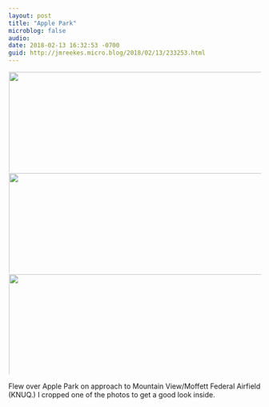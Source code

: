 ```yaml
---
layout: post
title: "Apple Park"
microblog: false
audio: 
date: 2018-02-13 16:32:53 -0700
guid: http://jmreekes.micro.blog/2018/02/13/233253.html
---
```




<a href="http://www.jmreekes.com/uploads/2018/6906853748.jpg"><img src="http://www.jmreekes.com/uploads/2018/6906853748.jpg" width="600" height="600" style="max-height: 200px; width: auto; padding: 1px;" /></a><a href="http://www.jmreekes.com/uploads/2018/77332e7d58.jpg"><img src="http://www.jmreekes.com/uploads/2018/77332e7d58.jpg" width="600" height="600" style="max-height: 200px; width: auto; padding: 1px;" /></a><a href="http://www.jmreekes.com/uploads/2018/dc388856cd.jpg"><img src="http://www.jmreekes.com/uploads/2018/dc388856cd.jpg" width="600" height="600" style="max-height: 200px; width: auto; padding: 1px;" /></a>

Flew over Apple Park on approach to Mountain View/Moffett Federal Airfield (KNUQ.) I cropped one of the photos to get a good look inside. 




